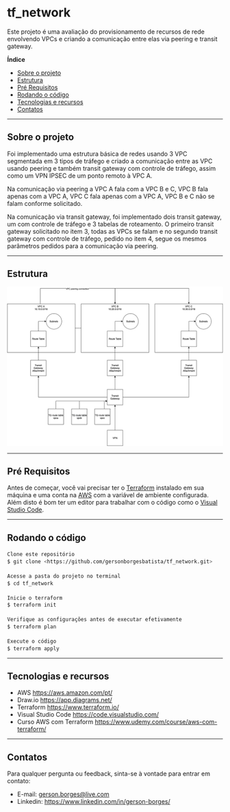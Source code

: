 # tf_network

Este projeto é uma avaliação do provisionamento de recursos de rede envolvendo VPCs e criando a comunicação entre elas via peering e transit gateway.

**Índice**
   * [Sobre o projeto](#Sobre-o-projeto)
   * [Estrutura](#Estrutura)
   * [Pré Requisitos](#Pré-requisitos)
   * [Rodando o código](#Rodando-o-código)
   * [Tecnologias e recursos](#Tecnologias-e-recursos)
   * [Contatos](#Contatos)

***

## Sobre o projeto

Foi implementado uma estrutura básica de redes usando 3 VPC segmentada em 3 tipos de tráfego e criado a comunicação entre as VPC usando peering e também transit gateway com controle de tráfego, assim como um VPN IPSEC de um ponto remoto à VPC A.

Na comunicação via peering a VPC A fala com a VPC B e C, VPC B fala apenas com a VPC A, VPC C fala apenas com a VPC A, VPC B e C não se falam conforme solicitado.

Na comunicação via transit gateway, foi implementado dois transit gateway, um com controle de tráfego e 3 tabelas de roteamento. O primeiro transit gateway solicitado no item 3, todas as VPCs se falam e no segundo transit gateway com controle de tráfego, pedido no item 4, segue os mesmos parâmetros pedidos para a comunicação via peering.
    
***

## Estrutura

<img src="Images/diagrama.png" alt="diagrama.png" width="700">

***

## Pré Requisitos

Antes de começar, você vai precisar ter o [Terraform](https://www.terraform.io/) instalado em sua máquina e uma conta na [AWS](https://aws.amazon.com/pt/) com a variável de ambiente configurada.
Além disto é bom ter um editor para trabalhar com o código como o [Visual Studio Code](https://code.visualstudio.com/).

***

## Rodando o código

```bash
Clone este repositório
$ git clone <https://github.com/gersonborgesbatista/tf_network.git>

Acesse a pasta do projeto no terminal
$ cd tf_network

Inicie o terraform
$ terraform init

Verifique as configurações antes de executar efetivamente
$ terraform plan

Execute o código
$ terraform apply
```

***

## Tecnologias e recursos

* AWS https://aws.amazon.com/pt/
* Draw.io https://app.diagrams.net/
* Terraform https://www.terraform.io/
* Visual Studio Code https://code.visualstudio.com/
* Curso AWS com Terraform https://www.udemy.com/course/aws-com-terraform/

***

## Contatos

Para qualquer pergunta ou feedback, sinta-se à vontade para entrar em contato:

* E-mail: gerson.borges@live.com
* Linkedin: https://www.linkedin.com/in/gerson-borges/
 
      
